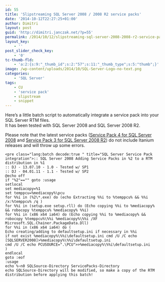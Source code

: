 ```yaml
---
id: 55
title: 'Slipstreaming SQL Server 2008 / 2008 R2 service packs'
date: '2014-10-12T22:27:25+01:00'
author: Dimitri
layout: post
guid: 'http://dimitri.janczak.net/?p=55'
permalink: /2014/10/12/slipstreaming-sql-server-2008-2008-r2-service-packs/
layout_key:
    - ''
post_slider_check_key:
    - '0'
tc-thumb-fld:
    - 'a:2:{s:9:"_thumb_id";s:2:"57";s:11:"_thumb_type";s:5:"thumb";}'
image: /wp-content/uploads/2014/10/SQL-Server-Logo-no-text.png
categories:
    - 'SQL Server'
tags:
    - CU
    - 'service pack'
    - slipstream
    - snippet
---
```


Here’s a little batch script to automatically integrate a service pack into your SQL Server RTM files.  
It has been tested with SQL Server 2008 and SQL Server 2008 R2.

Please note that the latest service packs ([Service Pack 4 for SQL Server 2008](http://go.microsoft.com/fwlink/?LinkID=512814 "SQL Server 2008 Service Pack 4 Download Page") and [Service Pack 3 for SQL Server 2008 R2](http://go.microsoft.com/fwlink/?LinkID=512818 "SQL Server 2008 R2 Service Pack 3 Download Page")) do not include Itanium releases and will throw up some errors.

```
<pre class="lang:batch decode:true " title="SQL Server Service Pack integration">:: SQL Server 2008 Adding Service Packs in %2 to a RTM distribution in %1
:: DJ - 13.07.10 - 1.0 - Tested w/ SP1
:: DJ - 04.01.11 - 1.1 - Tested w/ SP2
@echo off
if "%2"=="" goto :usage
setlocal
set mediacopy=%1
set temppcu=%mediacopy%\pcu
for %%i in (%2\*.exe) do (echo Extracting %%i to %temppcu% && %%i /x:%temppcu% /q )
for %%i in (setup.exe setup.rll) do (Echo copying %%i to %mediacopy% && robocopy %temppcu% %mediacopy% %%i)
for %%i in (x86 x64 ia64) do (Echo copying %%i to %mediacopy% && robocopy %temppcu%\%%i %mediacopy%\%%i /XF Microsoft.SQL.Chainer.PackageData.Dll)
for %%i in (x86 x64 ia64) do (
Echo creating/adding to defaultsetup.ini if necessary in %%i
if not exist %mediacopy%\%%i\defaultsetup.ini cmd /U /C echo [SQLSERVER2008]>%mediacopy%\%%i\defaultsetup.ini
cmd /U /C echo PCUSOURCE=".\PCU">>%mediacopy%\%%i\defaultsetup.ini
)
endlocal
goto :eof
:usage
echo %~n0 SQLSource-Directory ServicePacks-Directory
echo SQLSource-Directory will be modified, so make a copy of the RTM distribution before applying this batch!

```